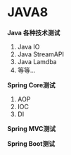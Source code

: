 # JAVA8

 **Java 各种技术测试**
  1. Java IO
  2. Java StreamAPI
  3. Java Lamdba
  4. 等等...

**Spring Core测试**
  1. AOP  
  2. IOC  
  3. DI 
  

**Spring MVC测试**


**Spring Boot测试**

